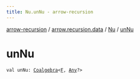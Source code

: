 ```yaml
---
title: Nu.unNu - arrow-recursion
---
```


[arrow-recursion](../../index.html) / [arrow.recursion.data](../index.html) / [Nu](index.html) / [unNu](./un-nu.html)

# unNu

`val unNu: `[`Coalgebra`](../../arrow.recursion/-coalgebra.html)`<`[`F`](index.html#F)`, `[`Any`](https://kotlinlang.org/api/latest/jvm/stdlib/kotlin/-any/index.html)`?>`